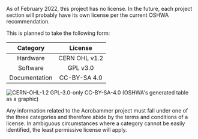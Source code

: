 As of February 2022, this project has no license. In the future, each project section will probably have its own license per the current OSHWA recommendation.

This is planned to take the following form:
 
|    Category   |    License    |
|   :--------:  |   :-------:   |
|    Hardware   | CERN OHL v1.2 |
|    Software   |   GPL v3.0    |
| Documentation | CC-BY-SA 4.0  |

![CERN-OHL-1.2 GPL-3.0-only CC-BY-SA-4.0](https://oshwa.github.io/certification-mark-generator/premade/CERN-OHL-1.2_GPL-3.0-only_CC-BY-SA-4.0.svg)
(OSHWA's generated table as a graphic)

Any information related to the Acrobammer project must fall under one of the three categories and therefore abide by the terms and conditions of a license. In ambiguous circumstances where a category cannot be easily identified, the least permissive license will apply.

